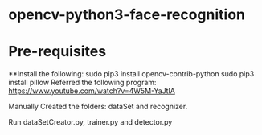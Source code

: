 # opencv-python3-face-recognition
# Pre-requisites
**Install the following:
    sudo pip3 install opencv-contrib-python
    sudo pip3 install pillow
Referred the following program:
	https://www.youtube.com/watch?v=4W5M-YaJtIA

Manually Created the folders: dataSet and recognizer.

Run dataSetCreator.py, trainer.py and detector.py

